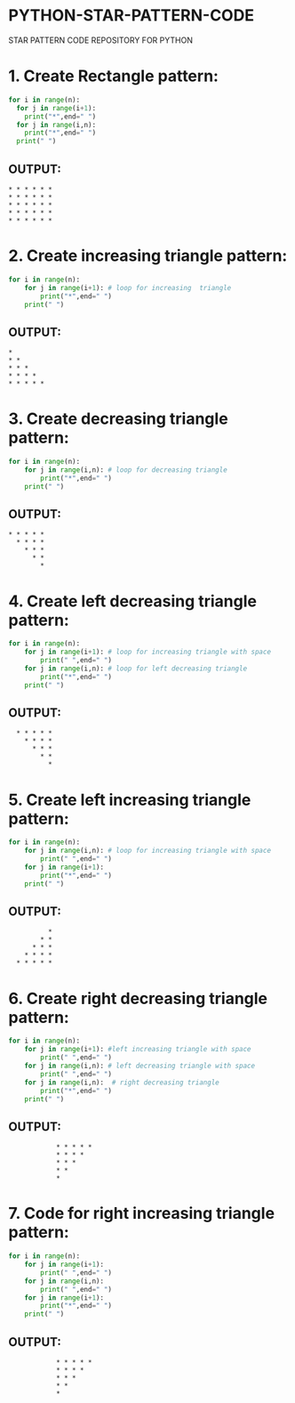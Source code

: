 # PYTHON-STAR-PATTERN-CODE
STAR PATTERN CODE REPOSITORY FOR PYTHON
# 1. Create Rectangle pattern:<br>

```python
for i in range(n):
  for j in range(i+1):
    print("*",end=" ")
  for j in range(i,n):
    print("*",end=" ")
  print(" ")
```
## OUTPUT:

```
* * * * * *  
* * * * * *  
* * * * * *  
* * * * * *  
* * * * * *
```

# 2. Create increasing triangle pattern:<br>

```python
for i in range(n):
    for j in range(i+1): # loop for increasing  triangle
        print("*",end=" ") 
    print(" ")

```
## OUTPUT:

```
*
* *
* * *
* * * *
* * * * *
```

# 3. Create decreasing triangle pattern:<br>

```python
for i in range(n):
    for j in range(i,n): # loop for decreasing triangle
        print("*",end=" ")
    print(" ")

```
## OUTPUT:

```
* * * * *  
  * * * *  
    * * *  
      * *  
        *  
```
# 4. Create left decreasing triangle pattern:<br>

```python
for i in range(n):
    for j in range(i+1): # loop for increasing triangle with space
        print(" ",end=" ")
    for j in range(i,n): # loop for left decreasing triangle
        print("*",end=" ")
    print(" ")

```
## OUTPUT:

```
  * * * * *  
    * * * *  
      * * *  
        * *  
          * 
```

# 5. Create left increasing triangle pattern:<br>

```python
for i in range(n):
    for j in range(i,n): # loop for increasing triangle with space
        print(" ",end=" ")
    for j in range(i+1):
        print("*",end=" ")
    print(" ")

```
## OUTPUT:

```
          *
        * *
      * * *
    * * * *
  * * * * *
```

# 6. Create right decreasing triangle pattern:<br>

```python
for i in range(n):
    for j in range(i+1): #left increasing triangle with space
        print(" ",end=" ")
    for j in range(i,n): # left decreasing triangle with space
        print(" ",end=" ")
    for j in range(i,n):  # right decreasing triangle
        print("*",end=" ")
    print(" ")

```
## OUTPUT:

```
            * * * * *  
            * * * *  
            * * *  
            * *
            *
```


# 7. Code for right increasing triangle pattern: <br>

```python
for i in range(n):
    for j in range(i+1):
        print(" ",end=" ")
    for j in range(i,n):
        print(" ",end=" ")
    for j in range(i+1):
        print("*",end=" ")
    print(" ")
```
## OUTPUT:

```
            * * * * *  
            * * * *  
            * * *  
            * *
            *
```
